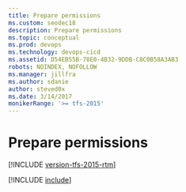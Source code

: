 ```yaml
---
title: Prepare permissions
ms.custom: seodec18
description: Prepare permissions
ms.topic: conceptual
ms.prod: devops
ms.technology: devops-cicd
ms.assetid: D54EB55B-78E0-4B32-9DDB-C8C0B58A3AB3
robots: NOINDEX, NOFOLLOW
ms.manager: jillfra
ms.author: sdanie
author: steved0x
ms.date: 3/14/2017
monikerRange: '>= tfs-2015'
---
```


# Prepare permissions

[!INCLUDE [version-tfs-2015-rtm](../_shared/version-tfs-2015-rtm.md)]

[!INCLUDE [include](_shared/v2/prepare-permissions.md)]

